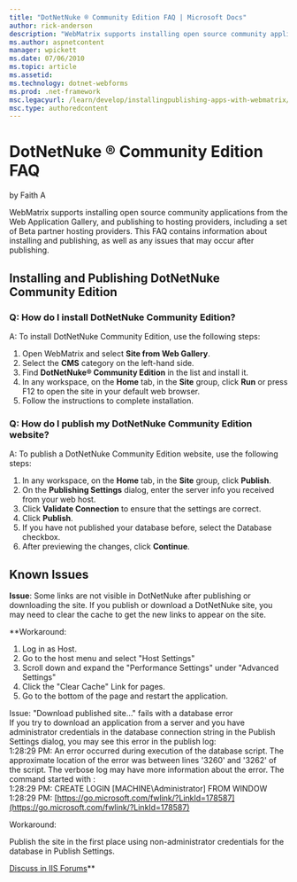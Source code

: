 ```yaml
---
title: "DotNetNuke ® Community Edition FAQ | Microsoft Docs"
author: rick-anderson
description: "WebMatrix supports installing open source community applications from the Web Application Gallery, and publishing to hosting providers, including a set of Be..."
ms.author: aspnetcontent
manager: wpickett
ms.date: 07/06/2010
ms.topic: article
ms.assetid: 
ms.technology: dotnet-webforms
ms.prod: .net-framework
msc.legacyurl: /learn/develop/installingpublishing-apps-with-webmatrix/dotnetnuke-community-edition-faq
msc.type: authoredcontent
---
```

DotNetNuke ® Community Edition FAQ
====================
by Faith A

WebMatrix supports installing open source community applications from the Web Application Gallery, and publishing to hosting providers, including a set of Beta partner hosting providers. This FAQ contains information about installing and publishing, as well as any issues that may occur after publishing.

## Installing and Publishing DotNetNuke Community Edition

### Q: How do I install DotNetNuke Community Edition?

A: To install DotNetNuke Community Edition, use the following steps:

1. Open WebMatrix and select **Site from Web Gallery**.
2. Select the **CMS** category on the left-hand side.
3. Find **DotNetNuke® Community Edition** in the list and install it.
4. In any workspace, on the **Home** tab, in the **Site** group, click **Run** or press F12 to open the site in your default web browser.
5. Follow the instructions to complete installation.

### Q: How do I publish my DotNetNuke Community Edition website?

A: To publish a DotNetNuke Community Edition website, use the following steps:

1. In any workspace, on the **Home** tab, in the **Site** group, click **Publish**.
2. On the **Publishing Settings** dialog, enter the server info you received from your web host.
3. Click **Validate Connection** to ensure that the settings are correct.
4. Click **Publish**.
5. If you have not published your database before, select the Database checkbox.
6. After previewing the changes, click **Continue**.

## Known Issues

**Issue**: Some links are not visible in DotNetNuke after publishing or downloading the site. If you publish or download a DotNetNuke site, you may need to clear the cache to get the new links to appear on the site.

**Workaround:

1. Log in as Host.
2. Go to the host menu and select "Host Settings"
3. Scroll down and expand the "Performance Settings" under "Advanced Settings"
4. Click the "Clear Cache" Link for pages.
5. Go to the bottom of the page and restart the application.

Issue: "Download published site…" fails with a database error  
 If you try to download an application from a server and you have administrator credentials in the database connection string in the Publish Settings dialog, you may see this error in the publish log:  
 1:28:29 PM: An error occurred during execution of the database script. The approximate location of the error was between lines '3260' and '3262' of the script. The verbose log may have more information about the error. The command started with :  
 1:28:29 PM: CREATE LOGIN [MACHINE\Administrator] FROM WINDOW  
 1:28:29 PM: [https://go.microsoft.com/fwlink/?LinkId=178587](https://go.microsoft.com/fwlink/?LinkId=178587)

Workaround:

Publish the site in the first place using non-administrator credentials for the database in Publish Settings.

[Discuss in IIS Forums](https://forums.iis.net/1166.aspx)**